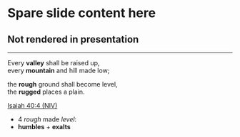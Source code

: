 # Spare slide content here
## Not rendered in presentation

---
<!-- .slide: <%= bg("unsplash-y4v96Sy2ne4-sunset_hills.jpg") %> -->
Every **valley** shall be raised up, <br/>
every **mountain** and hill made low;

the **rough** ground shall become level, <br/>
the **rugged** places a plain.

[Isaiah 40:4 (NIV)](# "ref")

>>>
+ 4 *rough* made *level*:
+ **humbles** + **exalts**
